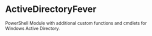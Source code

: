 # ActiveDirectoryFever
PowerShell Module with additional custom functions and cmdlets for Windows Active Directory.

